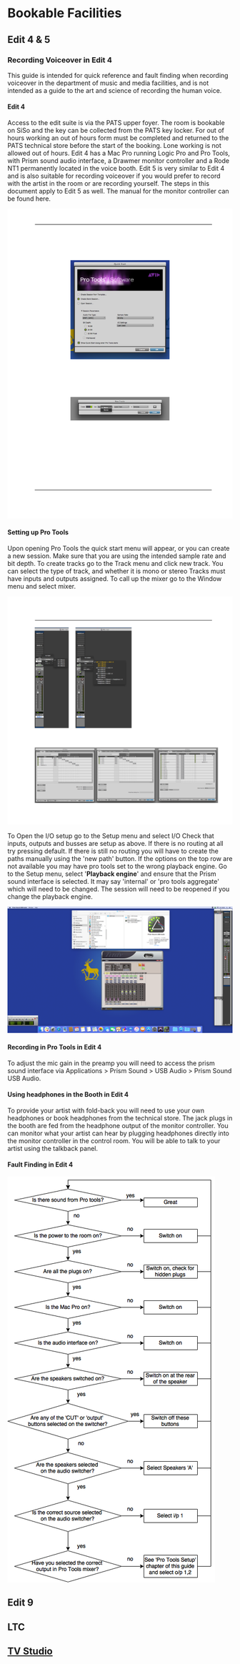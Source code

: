 # Bookable Facilities

## Edit 4 & 5

### Recording Voiceover in Edit 4

This guide is intended for quick reference and fault finding when recording voiceover in the department of music and media facilities, and is not intended as a guide to the art and science of recording the human voice.

#### Edit 4

Access to the edit suite is via the PATS upper foyer. The room is bookable on SiSo and the key can be collected from the PATS key locker. For out of hours working an out of hours form must be completed and returned to the PATS technical store before the start of the booking. Lone working is not allowed out of hours. Edit 4 has a Mac Pro running Logic Pro and Pro Tools, with Prism sound audio interface, a Drawmer monitor controller and a Rode NT1 permanently located in the voice booth. Edit 5 is very similar to Edit 4 and is also suitable for recording voiceover if you would prefer to record with the artist in the room or are recording yourself. The steps in this document apply to Edit 5 as well. The manual for the monitor controller can be found here.

![](facilities/edit4/image3.png)

#### Setting up Pro Tools

Upon opening Pro Tools the quick start menu will appear, or you can create a new session. Make sure that you are using the intended sample rate and bit depth. To create tracks go to the Track menu and click new track. You can select the type of track, and whether it is mono or stereo Tracks must have inputs and outputs assigned. To call up the mixer go to the Window menu and select mixer.

![](facilities/edit4/image5.png)

To Open the I/O setup go to the Setup menu and select I/O Check that inputs, outputs and busses are setup as above. If there is no routing at all try pressing default. If there is still no routing you will have to create the paths manually using the 'new path' button. If the options on the top row are not available you may have pro tools set to the wrong playback engine. Go to the Setup menu, select '**Playback engine**' and ensure that the Prism sound interface is selected. It may say 'internal' or 'pro tools aggregate' which will need to be changed. The session will need to be reopened if you change the playback engine.

![](facilities/edit4/image7.png)

#### Recording in Pro Tools in Edit 4

To adjust the mic gain in the preamp you will need to access the prism sound interface via Applications \> Prism Sound \> USB Audio \> Prism Sound USB Audio.

#### Using headphones in the Booth in Edit 4

To provide your artist with fold-back you will need to use your own headphones or book headphones from the technical store. The jack plugs in the booth are fed from the headphone output of the monitor controller. You can monitor what your artist can hear by plugging headphones directly into the monitor controller in the control room. You will be able to talk to your artist using the talkback panel.

#### Fault Finding in Edit 4

![](facilities/edit4/image8.png)

## Edit 9

## LTC

## [TV Studio](tv-studio.html)
